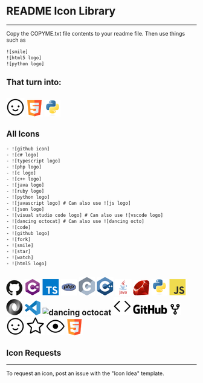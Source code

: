 # README Icon Library
------
Copy the COPYME.txt file contents to your readme file. Then use things such as
```
![smile]
![html5 logo]
![python logo]
```

That turn into:
------
![smile]
![html5 logo]
![python logo]
------

## All Icons
```
- ![github icon]
- ![c# logo]
- ![typescript logo]
- ![php logo]
- ![c logo]
- ![c++ logo]
- ![java logo]
- ![ruby logo]
- ![python logo]
- ![javascript logo] # Can also use ![js logo]
- ![json logo]
- ![visual studio code logo] # Can also use ![vscode logo]
- ![dancing octocat] # Can also use ![dancing octo]
- ![code]
- ![github logo]
- ![fork]
- ![smile]
- ![star]
- ![watch]
- ![html5 logo]
```
![github icon]
![c# logo]
![typescript logo]
![php logo]
![c logo]
![c++ logo]
![java logo]
![ruby logo]
![python logo]
![javascript logo]
![json logo]
![visual studio code logo]
![dancing octocat]
![code]
![github logo]
![fork]
![smile]
![star]
![watch]
![html5 logo]
------
## Icon Requests
------
To request an icon, post an issue with the "Icon Idea" template.














[github icon]: https://github.com/BlueFalconHD/README-icon-library/blob/main/assets/github-icon-1%20(1).svg "GitHub Icon"
[c# logo]: https://github.com/BlueFalconHD/README-icon-library/blob/main/assets/c%23.svg "C# Logo"
[typescript logo]: https://github.com/BlueFalconHD/README-icon-library/blob/main/assets/typescript%20(1)%20(2).svg "TypeScript Logo"
[php logo]: https://github.com/BlueFalconHD/README-icon-library/blob/main/assets/php.svg "PHP Logo"
[c logo]: https://github.com/BlueFalconHD/README-icon-library/blob/main/assets/c.svg "C Logo"
[c++ logo]: https://github.com/BlueFalconHD/README-icon-library/blob/main/assets/cplusplus.svg "C++ Logo"
[java logo]: https://github.com/BlueFalconHD/README-icon-library/blob/main/assets/java.svg "Java Logo"
[ruby logo]: https://github.com/BlueFalconHD/README-icon-library/blob/main/assets/ruby.svg "Ruby Logo"
[python logo]: https://github.com/BlueFalconHD/README-icon-library/blob/main/assets/python%20(1).svg "Python Logo"
[js logo]: https://github.com/BlueFalconHD/README-icon-library/blob/main/assets/logo-javascript.svg "JavaScript Logo"
[javascript logo]: https://github.com/BlueFalconHD/README-icon-library/blob/main/assets/logo-javascript.svg "JavaScript Logo"
[json logo]: https://github.com/BlueFalconHD/README-icon-library/blob/main/assets/json.svg "JSON Logo"
[visual studio code logo]: https://github.com/BlueFalconHD/README-icon-library/blob/main/assets/visual-studio-code-1.svg "VSCode Logo"
[vscode logo]: https://github.com/BlueFalconHD/README-icon-library/blob/main/assets/visual-studio-code-1.svg "VSCode Logo"
[dancing octo]: https://github.com/BlueFalconHD/Test/blob/main/assets/46896184-b679fc80-ce30-11e8-88bf-921e9b788f7c.gif "Dancing Octo!"
[dancing octocat]: https://github.com/BlueFalconHD/Test/blob/main/assets/46896184-b679fc80-ce30-11e8-88bf-921e9b788f7c.gif "Dancing Octo!"
[code]: https://raw.githubusercontent.com/primer/octicons/89a79bfb343fb527e13a8338896b45d75503d25b/icons/code-24.svg "Code"
[github logo]: https://raw.githubusercontent.com/primer/octicons/89a79bfb343fb527e13a8338896b45d75503d25b/icons/logo-github-16.svg "GitHub"
[fork]: https://raw.githubusercontent.com/primer/octicons/89a79bfb343fb527e13a8338896b45d75503d25b/icons/repo-forked-16.svg "Fork"
[smile]: https://raw.githubusercontent.com/primer/octicons/89a79bfb343fb527e13a8338896b45d75503d25b/icons/smiley-24.svg "Smiley"
[star]: https://raw.githubusercontent.com/primer/octicons/89a79bfb343fb527e13a8338896b45d75503d25b/icons/star-24.svg "Star"
[watch]: https://github.com/BlueFalconHD/README-icon-library/blob/main/assets/eye-24.svg "Watch"
[html5 logo]: https://raw.githubusercontent.com/BlueFalconHD/README-icon-library/6662864e9fdc60d67e52329c46ce9083ab074333/assets/html5%20(1).svg "HTML 5"
